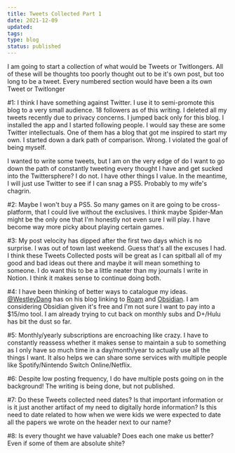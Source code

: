 ```yaml
---
title: Tweets Collected Part 1
date: 2021-12-09
updated:
tags:
type: blog
status: published
---
```


I am going to start a collection of what would be Tweets or Twitlongers. All of these will be thoughts too poorly thought out to be it's own post, but too long to be a tweet. Every numbered section would have been a its own Tweet or Twitlonger

\#1: I think I have something against Twitter. I use it to semi-promote this blog to a very small audience. 18 followers as of this writing. I deleted all my tweets recently due to privacy concerns. I jumped back only for this blog. I installed the app and I started following people. I would say these are some Twitter intellectuals. One of them has a blog that got me inspired to start my own. I started down a dark path of comparison. Wrong. I violated the goal of being myself.

I wanted to write some tweets, but I am on the very edge of do I want to go down the path of constantly tweeting every thought I have and get sucked into the Twittersphere? I do not. I have other things I value. In the meantime, I will just use Twitter to see if I can snag a PS5. Probably to my wife's chagrin.

\#2: Maybe I won't buy a PS5. So many games on it are going to be cross-platform, that I could live without the exclusives. I think maybe Spider-Man might be the only one that I'm honestly not even sure I will play. I have become way more picky about playing certain games.

\#3: My post velocity has dipped after the first two days which is no surprise. I was out of town last weekend. Guess that's all the excuses I had. I think these Tweets Collected posts will be great as I can spitball all of my good and bad ideas out there and maybe it will mean something to someone. I do want this to be a little neater than my journals I write in Notion. I think it makes sense to continue doing both.

\#4: I have been thinking of better ways to catalogue my ideas. [@WestleyDang](https://twitter.com/WestleyDang) has on his blog linking to [Roam](https://roamresearch.com/) and [Obsidian](https://obsidian.md/). I am considering Obsidian given it's free and I'm not sure I want to pay into a $15/mo tool. I am already trying to cut back on monthly subs and D+/Hulu has bit the dust so far.

\#5: Monthly/yearly subscriptions are encroaching like crazy. I have to constantly reassess whether it makes sense to maintain a sub to something as I only have so much time in a day/month/year to actually use all the things I want. It also helps we can share some services with multiple people like Spotify/Nintendo Switch Online/Netflix.

\#6: Despite low posting frequency, I do have multiple posts going on in the background! The writing is being done, but not published.

\#7: Do these Tweets collected need dates? Is that important information or is it just another artifact of my need to digitally horde information? Is this need to date related to how when we were kids we were expected to date all the papers we wrote on the header next to our name?

\#8: Is every thought we have valuable? Does each one make us better? Even if some of them are absolute shite?
